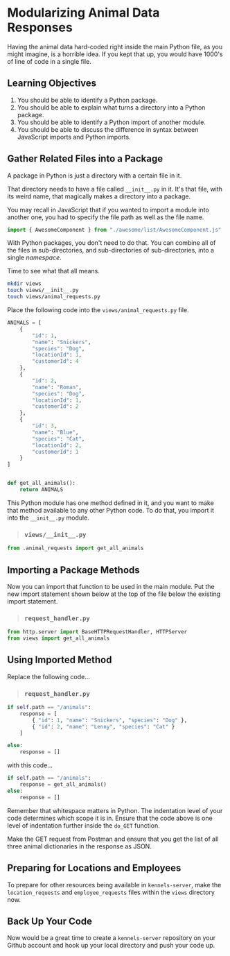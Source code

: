 # Modularizing Animal Data Responses

Having the animal data hard-coded right inside the main Python file, as you might imagine, is a horrible idea. If you kept that up, you would have 1000's of line of code in a single file.

## Learning Objectives

1. You should be able to identify a Python package.
1. You should be able to explain what turns a directory into a Python package.
1. You should be able to identify a Python import of another module.
1. You should be able to discuss the difference in syntax between JavaScript imports and Python imports.

## Gather Related Files into a Package

A package in Python is just a directory with a certain file in it.

That directory needs to have a file called `__init__.py` in it. It's that file, with its weird name, that magically makes a directory into a package.

You may recall in JavaScript that if you wanted to import a module into another one, you had to specify the file path as well as the file name.

```js
import { AwesomeComponent } from "./awesome/list/AwesomeComponent.js"
```

With Python packages, you don't need to do that. You can combine all of the files in sub-directories, and sub-directories of sub-directories, into a single _namespace_.

Time to see what that all means.

```sh
mkdir views
touch views/__init__.py
touch views/animal_requests.py
```

Place the following code into the `views/animal_requests.py` file.

```py
ANIMALS = [
    {
        "id": 1,
        "name": "Snickers",
        "species": "Dog",
        "locationId": 1,
        "customerId": 4
    },
    {
        "id": 2,
        "name": "Roman",
        "species": "Dog",
        "locationId": 1,
        "customerId": 2
    },
    {
        "id": 3,
        "name": "Blue",
        "species": "Cat",
        "locationId": 2,
        "customerId": 1
    }
]


def get_all_animals():
    return ANIMALS
```

This Python module has one method defined in it, and you want to make that method available to any other Python code. To do that, you import it into the `__init__.py` module.

> ### `views/__init__.py`

```py
from .animal_requests import get_all_animals
```

## Importing a Package Methods

Now you can import that function to be used in the main module. Put the new import statement shown below at the top of the file below the existing import statement.

> ### `request_handler.py`

```py
from http.server import BaseHTTPRequestHandler, HTTPServer
from views import get_all_animals
```

## Using Imported Method

Replace the following code...

> ### `request_handler.py`

```py
if self.path == "/animals":
    response = [
        { "id": 1, "name": "Snickers", "species": "Dog" },
        { "id": 2, "name": "Lenny", "species": "Cat" }
    ]

else:
    response = []
```

with this code...

```py
if self.path == "/animals":
    response = get_all_animals()
else:
    response = []
```

Remember that whitespace matters in Python. The indentation level of your code determines which scope it is in. Ensure that the code above is one level of indentation further inside the `do_GET` function.

Make the GET request from Postman and ensure that you get the list of all three animal dictionaries in the response as JSON.

## Preparing for Locations and Employees

To prepare for other resources being available in `kennels-server`, make the `location_requests` and `employee_requests` files within the `views` directory now.

## Back Up Your Code

Now would be a great time to create a `kennels-server` repository on your Github account and hook up your local directory and push your code up.
